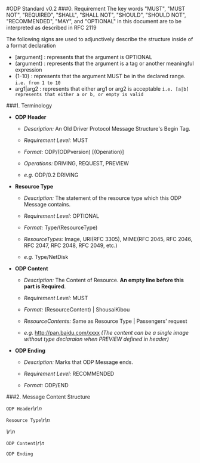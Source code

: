 #ODP Standard v0.2
###0. Requirement
The key words "MUST", "MUST NOT", "REQUIRED", "SHALL", "SHALL NOT", "SHOULD", "SHOULD NOT", "RECOMMENDED", "MAY", and "OPTIONAL" in this document are to be interpreted as described in RFC 2119

The following signs are used to adjunctively describe the structure inside of a format declaration
*  [argument] : represents that the argument is OPTIONAL
*  (argument) : represents that the argument is a tag or another meaningful expression
*  {1-10} : represents that the argument MUST be in the declared range. `i.e. from 1 to 10`
*  arg1|arg2 : represents that either arg1 or arg2 is acceptable `i.e. [a|b] represents that either a or b, or empty is valid`


###1. Terminology
* **ODP Header**

  * *Description:* An Old Driver Protocol Message Structure's Begin Tag.

  * *Requirement Level:* MUST

  * *Format:* ODP/(ODPversion) \[(Operation)\]

  * *Operations:* DRIVING, REQUEST, PREVIEW

  * *e.g.* ODP/0.2 DRIVING

* **Resource Type**

  * *Description:* The statement of the resource type which this ODP Message contains.

  * *Requirement Level:* OPTIONAL

  * *Format:* Type/(ResourceType)

  * *ResourceTypes:* Image, URI(RFC 3305), MIME(RFC 2045, RFC 2046, RFC 2047, RFC 2048, RFC 2049, etc.)

  * *e.g.* Type/NetDisk

* **ODP Content**

  * *Description:* The Content of Resource. **An empty line before this part is Required**.

  * *Requirement Level:* MUST

  * *Format:* (ResourceContent) | ShousaiKibou

  * *ResourceContents:* Same as Resource Type | Passengers' request

  * *e.g.* http://pan.baidu.com/xxxx *(The content can be a single image without type declaraion when PREVIEW defined in header)*

* **ODP Ending**

  * *Description:* Marks that ODP Message ends.

  * *Requirement Level:* RECOMMENDED

  * *Format:* ODP/END


###2. Message Content Structure

`ODP Header`*\r\n*

`Resource Type`*\r\n*

*\r\n*

`ODP Content`*\r\n*

`ODP Ending`
